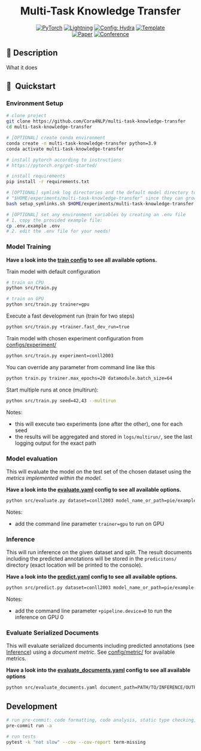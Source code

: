 <div align="center">

# Multi-Task Knowledge Transfer

<a href="https://pytorch.org/get-started/locally/"><img alt="PyTorch" src="https://img.shields.io/badge/PyTorch-ee4c2c?logo=pytorch&logoColor=white"></a>
<a href="https://pytorchlightning.ai/"><img alt="Lightning" src="https://img.shields.io/badge/-Lightning-792ee5?logo=pytorchlightning&logoColor=white"></a>
<a href="https://hydra.cc/"><img alt="Config: Hydra" src="https://img.shields.io/badge/Config-Hydra-89b8cd"></a>
<a href="https://github.com/ChristophAlt/pytorch-ie-hydra-template"><img alt="Template" src="https://img.shields.io/badge/-PyTorch--IE--Hydra--Template-017F2F?style=flat&logo=github&labelColor=gray"></a><br>
[![Paper](http://img.shields.io/badge/paper-arxiv.1001.2234-B31B1B.svg)](https://www.nature.com/articles/nature14539)
[![Conference](http://img.shields.io/badge/AnyConference-year-4b44ce.svg)](https://papers.nips.cc/paper/2020)

</div>

## 📌 Description

What it does

## 🚀  Quickstart

### Environment Setup

```bash
# clone project
git clone https://github.com/Cora4NLP/multi-task-knowledge-transfer
cd multi-task-knowledge-transfer

# [OPTIONAL] create conda environment
conda create -n multi-task-knowledge-transfer python=3.9
conda activate multi-task-knowledge-transfer

# install pytorch according to instructions
# https://pytorch.org/get-started/

# install requirements
pip install -r requirements.txt

# [OPTIONAL] symlink log directories and the default model directory to
# "$HOME/experiments/multi-task-knowledge-transfer" since they can grow a lot
bash setup_symlinks.sh $HOME/experiments/multi-task-knowledge-transfer

# [OPTIONAL] set any environment variables by creating an .env file
# 1. copy the provided example file:
cp .env.example .env
# 2. edit the .env file for your needs!
```

### Model Training

**Have a look into the [train config](configs/train.yaml) to see all available options.**

Train model with default configuration

```bash
# train on CPU
python src/train.py

# train on GPU
python src/train.py trainer=gpu
```

Execute a fast development run (train for two steps)

```bash
python src/train.py +trainer.fast_dev_run=true
```

Train model with chosen experiment configuration from [configs/experiment/](configs/experiment/)

```bash
python src/train.py experiment=conll2003
```

You can override any parameter from command line like this

```bash
python train.py trainer.max_epochs=20 datamodule.batch_size=64
```

Start multiple runs at once (multirun):

```bash
python src/train.py seed=42,43 --multirun
```

Notes:

- this will execute two experiments (one after the other), one for each seed
- the results will be aggregated and stored in `logs/multirun/`, see the last logging output for the exact path

### Model evaluation

This will evaluate the model on the test set of the chosen dataset using the *metrics implemented within the model*.

**Have a look into the [evaluate.yaml](configs/evaluate.yaml) config to see all available options.**

```bash
python src/evaluate.py dataset=conll2003 model_name_or_path=pie/example-ner-spanclf-conll03
```

Notes:

- add the command line parameter `trainer=gpu` to run on GPU

### Inference

This will run inference on the given dataset and split. The result documents including the predicted annotations
will be stored in the `predicitons/` directory (exact location will be printed to the console).

**Have a look into the [predict.yaml](configs/predict.yaml) config to see all available options.**

```bash
python src/predict.py dataset=conll2003 model_name_or_path=pie/example-ner-spanclf-conll03
```

Notes:

- add the command line parameter `+pipeline.device=0` to run the inference on GPU 0

### Evaluate Serialized Documents

This will evaluate serialized documents including predicted annotations (see [Inference](#inference)) using a
*document metric*. See [config/metric/](configs/metric/) for available metrics.

**Have a look into the [evaluate_documents.yaml](configs/evaluate_documents.yaml) config to see all available options**

```bash
python src/evaluate_documents.yaml document_path=PATH/TO/INFERENCE/OUTPUT metric=f1 metric.layer=entities
```

## Development

```bash
# run pre-commit: code formatting, code analysis, static type checking, and more (see .pre-commit-config.yaml)
pre-commit run -a

# run tests
pytest -k "not slow" --cov --cov-report term-missing
```
